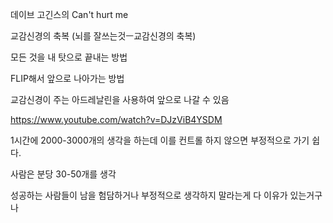 데이브 고긴스의 Can't hurt me


교감신경의 축복 (뇌를 잘쓰는것ㅡ교감신경의 축복)

모든 것을 내 탓으로 끝내는 방법

FLIP해서 앞으로 나아가는 방법

교감신경이 주는 아드레날린을 사용하여 앞으로 나갈 수 있음


https://www.youtube.com/watch?v=DJzViB4YSDM


1시간에 2000-3000개의 생각을 하는데 이를 컨트롤 하지 않으면
부정적으로 가기 쉽다.

사람은 분당 30-50개를 생각

성공하는 사람들이 남을 험담하거나 부정적으로 생각하지 말라는게 다 이유가 있는거구나
